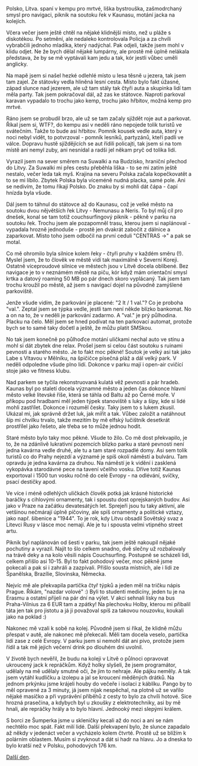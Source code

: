 <!--
.. title: Scandinavia Road Trip - den 4.
.. slug: scandinavia-road-trip-day-04
.. date: 2014-06-08
.. tags: travel,Scandinavia 2014
.. category: travel
.. link: 
.. description: 
.. type: text
-->


Polsko, Litva. spaní v kempu pro mrtvé, liška bystrouška, zašmodrchaný smysl pro navigaci, piknik na soutoku řek v Kaunasu, motání jacka na kolejích.

<!-- TEASER_END -->

Včera večer jsem ještě chtěl na nějaké klidnější místo, než u pláže s diskotékou. Po setmění, ale nedaleko kontrolovala Policja a za chvíli vybrabčili jednoho mladíka, který nadýchal. Pak odjeli, takže jsem mohl v klidu odjet. Ne že bych dělal nějaké lumpárny, ale prostě mě úplně nelákala představa, že by se mě vyptávali kam jedu a tak, kór jestli vůbec uměli anglicky.

Na mapě jsem si našel hezké odlehlé místo u lesa těsně u jezera, tak jsem tam zajel. Ze státovky vedla hliněná lesní cesta. Místo bylo fakt úžasné, západ slunce nad jezerem, ale už tam stály tak čtyři auta a skupinka lidí tam měla party. Tak jsem pokračoval dál, až zas ke státovce. Naproti parkoval karavan vypadalo to trochu jako kemp, trochu jako hřbitov, možná kemp pro mrtvé.

Ráno jsem se probudil brzo, ale už se tam začaly sjíždět roje aut a parkovat. Říkal jsem si, WTF?, do kempu asi v neděli ráno nepojede tolik turistů ve svátečním. Takže to bude asi hřbitov. Pomník kousek vedle auta, který v noci nebyl vidět, to potvrzoval - pomník lesníků, partyzánů, kteří padli ve válce. Dopravu hustě sjíždějících se aut řídili policajti, tak jsem si na tom místě ani nemyl zuby, ani nesnídal a radši jel někam pryč od tolika lidí.

Vyrazil jsem na sever směrem na Suwalki a na Budzisko, hraniční přechod do Litvy. Za Suwalki mi přes cestu přeběhla liška - to se mi zatím ještě nestalo, večer leda tak myš. Krajina na severu Polska začala kopečkovatět a to se mi líbilo. Zbytek Polska byla víceméně nudná placka, samé pole. Ani se nedivím, že tomu říkají Polsko. Do znaku by si mohli dát čápa - čapí hnízda byla všude.

Dál jsem to táhnul do státovce až do Kaunasu, což je velké město na soutoku dvou nějvětších řek Litvy - Nemunasu a Neris. To byl můj cíl pro dnešek, konal se tam totiž couchsurfingový piknik - pěkně v parku na soutoku řek. Trochu jsem ale pozapomněl trasu, kterou jsem si naplánoval - vypadala hrozně jednoduše - prostě jen dvakrát zabočit z dálnice a zaparkovat. Místo toho jsem odbočil na první ceduli "CENTRAS ->" a pak se motal.

Co mě ohromilo byla silnice kolem řeky - čtyři pruhy v každém směru (!). Myslel jsem, že to člověk ve městě vidí tak maximálně v Severní Koreji. Ostatně víceproudové silnice ve městech jsou v Litvě docela oblíbené. Bez navigace je to v neznámém městě na piču, kór když mám orientační smysl krtka a datový roaming 50 MB po pár dnech skoro vyplácaný. Tak jsem tam trochu kroužil po městě, až jsem s navigací dojel na původně zamýšlené parkoviště.

Jenže všude vidím, že parkování je placené: "2 lt / 1 val."? Co je proboha "val.". Zeptal jsem se týpka vedle, jestli tam není někde blízko bankomat. No a on na to, že v neděli je parkování zadarmo. A "val." je prý půlhodina. Placku na čelo. Měl jsem se hned podívat na ten parkovací automat, protože bych se to samé taky dočetl a ještě, že můžu platit SMSkou.

No tak jsem konečně po půlhoďce motání uličkami nechal auto ve stínu a mohl si dát zbytek dne relax. Prošel jsem si celou část soutoku s ruinami pevnosti a starého město. Je to fakt moc pěkné! Soutok je velký asi tak jako Labe s Vltavou v Mělníku, na špičičce písečná pláž a dál velký park. V neděli odpoledne všude plno lidí. Dokonce v parku mají i open-air cvičící stoje jako ve fitness klubu.

Nad parkem se tyčila rekonstruovaná kulatá věž pevnosti a pár hradeb. Kaunas byl po staletí docela významné město a jeden čas dokonce hlavní město velké litevské říše, která se táhla od Baltu až po Černé moře. V příkopu pod hradbami měl jeden týpek stanoviště s luky a šípy, kde si lidé mohli zastřílet. Dokonce i rozuměl česky. Taky jsem to s lukem zkusil. Ukázal mi, jak správně držet luk, jak mířit a tak. Vůbec založit a natáhnout šíp mi chvilku trvalo, takže mezitím by mě elfský lučištník desetkrát prostřílel jako řešeto, ale třeba se to může jednou hodit.

Staré město bylo taky moc pěkné. Všude to žilo. Co mě dost překvapilo, je to, že na zdánlivě lukrativní pozemcích blízko parku a staré pevnosti není jedna kavárna vedle druhé, ale tu a tam staré rozpadlé domy. Asi sem tolik turistů co do Prahy nejezdí a významé je spíš okolí náměstí a bulváru. Tam opravdu je jedna kavárna za druhou. Na náměstí je k vidění i zasklená vykopávka starodávné pece na tavení včelího vosku. Dříve totiž Kaunas exportoval i 1500 tun vosku ročně do celé Evropy - na odlévání, svíčky, psací destičky apod.

Ve více i méně odlehlých uličkách člověk potká jak krásné historické baráčky s cihlovými ornamenty, tak i spoustu dost oprejskaných budov. Asi jako v Praze na začátku devatesátých let. Sprejeři jsou tu taky aktivní, ale vetšinou nečmárají úplně píčoviny, ale spíš ornamenty a politické vztazy, jako např. šibenice a "1944". To je rok, kdy Litvu obsadil Sovětský svaz a Litevci Rusy v lásce moc nemají. Ale je tu i spousta velmi vtipného street artu.

Piknik byl naplánován od šesti v parku, tak jsem ještě nakoupil nějaké pochutiny a vyrazil. Najít to šlo celkem snadno, dvě slečny už rozbalovaly na trávě deky a na kolo věsili nápis Couchsurfing. Postupně se scházeli lidi, celkem přišlo asi 10-15. Byl to fakt pohodový večer, moc pěkně jsme pokecali a pak si i zahráli a zazpívali. Přišlo sousta místních, ale i lidi ze Španělska, Brazílie, Slovinska, Německa.

Nejvíc mě ale překvapila partička čtyř týpků a jeden měl na tričku nápis Prague. Říkám, "nazdar volové" :) Byli to studenti medicíny, jeden tu je na Erasmu a ostatní přijeli na pár dní na výlet. V akci sehnali lísky na bus Praha-Vilnius za 6 EUR tam a zpátky! Na plechovku Holby, kterou mi přibalil táta jen tak pro jistotu a já ji považoval spíš za takovou nouzovku, koukali jako na poklad :)

Nakonec mě vzali k sobě na kolej. Původně jsem si říkal, že klidně můžu přespat v autě, ale nakonec mě překecali. Měli tam docela veselo, partička lidí zase z celé Evropy. V parku jsem si nemohl dát ani pivo, protože jsem řídil a tak mě jejich večerní drink po dlouhém dni uvolnil.

V životě bych nevěřil, že budu na koleji v Litvě o půlnoci opravovat ukroucený jack k repráčkům. Když holky slyšeli, že jsem programátor, udělaly na mě udělaly smutné oči, že jim to nehraje. Ale pájku neměly. A tak jsem vytáhl kudličku a izolepu a jal se kroucení měděných drátků. Na jednom prkýnku jsme krájeli houby do večeře i isolaci z káblíku. Pango by to měl opravené za 3 minuty, já jsem nijak nespěchal, na plotně už se vařilo nějaké masíčko a při vyprávění příběhů z cesty to bylo za chvíli hotové. Sice hrozná prasečina, a kdybych byl u zkoušky z elektrotechniky, asi by mě hnali, ale repráčky hrály a to bylo hlavní. Jednooký mezi slepými králem.

S borci ze Šumperka jsme u skleničky kecali až do noci a ani se nám nechtělo moc spát. Fakt milí lidé. Další překvapení bylo, že slunce zapadalo až někdy v jedenáct večer a vycházelo kolem čtvrté. Prostě už se blížím k polárním oblastem. Musím si zvyknout a dát si hadr na hlavu. Jo a dneska to bylo kratší než v Polsku, pohodových 176 km.

[Další den](/blog/2014/scandinavia-road-trip-day-05/).